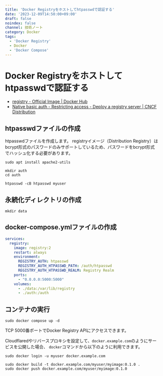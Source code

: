 ```yaml
---
title: 'Docker Registryをホストしてhtpasswdで認証する'
date: '2023-12-09T14:50:00+09:00'
draft: false
noindex: false
channel: 技術ノート
category: Docker
tags:
  - 'Docker Registry'
  - Docker
  - 'Docker Compose'
---
```

# Docker Registryをホストしてhtpasswdで認証する

- [registry - Official Image | Docker Hub](https://hub.docker.com/_/registry/)
- [Native basic auth - Restricting access - Deploy a registry server | CNCF Distribution](https://distribution.github.io/distribution/about/deploying/#native-basic-auth)

## htpasswdファイルの作成

htpasswdファイルを作成します。
registryイメージ（Distribution Registry）はbcrypt形式のパスワードのみサポートしているため、パスワードをbcrypt形式でハッシュ化する必要があります。

```shell
sudo apt install apache2-utils

mkdir auth
cd auth

htpasswd -cB htpasswd myuser
```

## 永続化ディレクトリの作成

```shell
mkdir data
```

## docker-compose.ymlファイルの作成

```yaml
services:
  registry:
    image: registry:2
    restart: always
    environment:
      REGISTRY_AUTH: htpasswd
      REGISTRY_AUTH_HTPASSWD_PATH: /auth/htpasswd
      REGISTRY_AUTH_HTPASSWD_REALM: Registry Realm
    ports: 
      - "0.0.0.0:5000:5000"
    volumes:
      - ./data:/var/lib/registry
      - ./auth:/auth
```

## コンテナの実行

```shell
sudo docker compose up -d
```

TCP 5000番ポートでDocker Registry APIにアクセスできます。

Cloudflaredやリバースプロキシを設定して、`docker.example.com`のようにサービスを公開した場合、
`docker`コマンドから以下のように利用できます。

```shell
sudo docker login -u myuser docker.example.com

sudo docker build -t docker.example.com/myuser/myimage:0.1.0 .
sudo docker push docker.example.com/myuser/myimage:0.1.0
```
